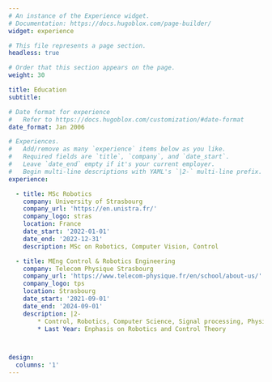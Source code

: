 ```yaml
---
# An instance of the Experience widget.
# Documentation: https://docs.hugoblox.com/page-builder/
widget: experience

# This file represents a page section.
headless: true

# Order that this section appears on the page.
weight: 30

title: Education
subtitle:

# Date format for experience
#   Refer to https://docs.hugoblox.com/customization/#date-format
date_format: Jan 2006

# Experiences.
#   Add/remove as many `experience` items below as you like.
#   Required fields are `title`, `company`, and `date_start`.
#   Leave `date_end` empty if it's your current employer.
#   Begin multi-line descriptions with YAML's `|2-` multi-line prefix.
experience:

  - title: MSc Robotics
    company: University of Strasbourg
    company_url: 'https://en.unistra.fr/'
    company_logo: stras
    location: France
    date_start: '2022-01-01'
    date_end: '2022-12-31'
    description: MSc on Robotics, Computer Vision, Control

  - title: MEng Control & Robotics Engineering
    company: Telecom Physique Strasbourg
    company_url: 'https://www.telecom-physique.fr/en/school/about-us/'
    company_logo: tps
    location: Strasbourg
    date_start: '2021-09-01'
    date_end: '2024-09-01'
    description: |2-
        * Control, Robotics, Computer Science, Signal processing, Physics, Mathematics, Electronics
        * Last Year: Enphasis on Robotics and Control Theory



design:
  columns: '1'
---
```

